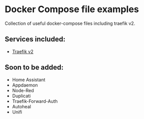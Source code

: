 # Docker Compose file examples
Collection of useful docker-compose files including traefik v2.

## Services included:
* [Traefik v2](docker-compose\traefikv2\README.md)

## Soon to be added:
* Home Assistant
* Appdaemon
* Node-Red
* Duplicati
* Traefik-Forward-Auth
* Autoheal
* Unifi